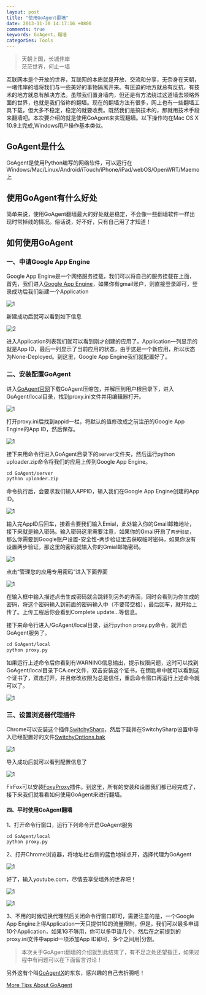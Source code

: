 ```yaml
---
layout: post
title: "使用GoAgent翻墙"
date: 2013-11-30 14:17:16 +0800
comments: true
keywords: GoAgent，翻墙
categories: Tools
---
```

> 天朝上国，长城伟岸<br>
> 茫茫世界，何止一墙

互联网本是个开放的世界，互联网的本质就是开放、交流和分享，无奈身在天朝，一堵伟岸的墙将我们与一些美好的事物隔离开来。有压迫的地方就总有反抗，有技术的地方就总有解决方法。虽然我们置身墙内，但还是有方法绕过这道墙去领略外面的世界，也就是我们俗称的翻墙。现在的翻墙方法有很多，网上也有一些翻墙工具下载，但大多不稳定，稳定的就要收费。既然我们是搞技术的，那就用技术手段来翻墙吧。本次要介绍的就是使用GoAgent来实现翻墙。以下操作均在Mac OS X 10.9上完成,Windows用户操作基本类似。

<!--More-->

## GoAgent是什么
GoAgent是使用Python编写的网络软件，可以运行在Windows/Mac/Linux/Android/iTouch/iPhone/iPad/webOS/OpenWRT/Maemo上

## 使用GoAgent有什么好处
简单来说，使用GoAgent翻墙最大的好处就是稳定，不会像一些翻墙软件一样出现时常掉线的情况。俗话说，好不好，只有自己用了才知道！

## 如何使用GoAgent
### 一、申请Google App Engine
Google App Engine是一个网络服务挂载，我们可以将自己的服务挂载在上面，首先，我们进入[Google App Engine](https://appengine.google.com/)，如果你有gmail账户，则直接登录即可，登录成功后我们新建一个Application

![1](/images/2013/11/goagent/1.png)

新建成功后就可以看到如下信息

![2](/images/2013/11/goagent/2.png)

进入Application列表我们就可以看到刚才创建的应用了。Application一列显示的就是App ID，最后一列显示了当前应用的状态，由于这是一个新应用，所以状态为None-Deployed。到这里，Google App Engine我们就配置好了。

### 二、安装配置GoAgent
进入[GoAgent官网](https://code.google.com/p/goagent/)下载GoAgent压缩包，并解压到用户根目录下，进入GoAgent/local目录，找到proxy.ini文件并用编辑器打开。

![1](/images/2013/11/goagent/3.png)

打开proxy.ini后找到appid一栏，将默认的值修改成之前注册的Google App Engine的App ID，然后保存。

![1](/images/2013/11/goagent/4.png)

接下来用命令行进入GoAgent目录下的server文件夹，然后运行python uploader.zip命令将我们的应用上传到Google App Engine。

```xml
cd GoAgent/server
python uploader.zip
```
命令执行后，会要求我们输入APPID，输入我们在Google App Engine创建的App ID。

![1](/images/2013/11/goagent/5.png)

输入完AppID后回车，接着会要我们输入Emial，此处输入你的Gmail邮箱地址，接下来就是输入密码。输入密码这里需要注意，如果你的Gmail开启了```两步验证```，那么你需要到Google账户设置-安全性-两步验证里去获取临时密码，如果你没有设置两步验证，那这里的密码就输入你的Gmial邮箱密码。

![1](/images/2013/11/goagent/6.png)

点击“管理您的应用专用密码”进入下面界面

![1](/images/2013/11/goagent/7.png)

在输入框中输入描述点击生成密码就会跳转到另外的界面，同时会看到为你生成的密码，将这个密码输入到前面的密码输入中（不要带空格），最后回车，就开始上传了。上传工程后你会看到Complete update...等信息。

接下来命令行进入/GoAgent/local目录，运行python proxy.py命令，就开启GoAgent服务了。

```xml
cd GoAgent/local
python proxy.py
```
如果运行上述命令后你看到有WARNING信息输出，提示权限问题，这时可以找到GoAgent/local目录下CA.cer文件，双击安装这个证书，在钥匙串中就可以看到这个证书了，双击打开，并且修改权限为总是信任，重启命令窗口再运行上述命令就可以了。

![1](/images/2013/11/goagent/8.png)

### 三、设置浏览器代理插件
Chrome可以安装这个插件[SwitchySharp](https://chrome.google.com/webstore/detail/proxy-switchysharp/dpplabbmogkhghncfbfdeeokoefdjegm)，然后下载并在SwitchySharp设置中导入已经配置好的文件[SwitchyOptions.bak](https://code.google.com/p/wwqgtxx-GoAgent/downloads/detail?name=SwitchyOptions.bak&can=2&q=)

![1](/images/2013/11/goagent/9.png)

导入成功后就可以看到配置信息了

![1](/images/2013/11/goagent/10.png)

FirFox可以安装[FoxyProxy](https://addons.mozilla.org/zh-cn/firefox/addon/foxyproxy-standard/)插件。到这里，所有的安装和设置我们都已经完成了，接下来我们就看看如何使用GoAgent来进行翻墙。

#### 四、平时使用GoAgent翻墙
1、打开命令行窗口，运行下列命令开启GoAgent服务

```xml
cd GoAgent/local
python proxy.py
```
2、打开Chrome浏览器，将地址栏右侧的蓝色地球点开，选择代理为GoAgent

![1](/images/2013/11/goagent/11.png)

好了，输入youtube.com，尽情去享受墙外的世界吧！

![1](/images/2013/11/goagent/12.png)

![1](/images/2013/11/goagent/13.png)

3、不用的时候切换代理然后关闭命令行窗口即可，需要注意的是，一个Google App Engine上得Application一天只提供1G的流量限制，但是，我们可以最多申请10个Application，如果1G不够用，你可以多申请几个，然后在之前提到的proxy.ini文件中appid一项添加App ID即可，多个之间用|分割。

> 本次关于GoAgent翻墙的介绍就到此结束了，有不足之处还望指正，如果过程中有问题可以在下面留言讨论！

另外这有个叫[GoAgentX](https://github.com/ohdarling/GoAgentX)的东东，感兴趣的自己去折腾吧！

[More Tips About GoAgent](https://code.google.com/p/GoAgent/)


